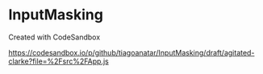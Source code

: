 # InputMasking
Created with CodeSandbox

https://codesandbox.io/p/github/tiagoanatar/InputMasking/draft/agitated-clarke?file=%2Fsrc%2FApp.js
